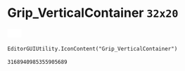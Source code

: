 # Grip_VerticalContainer `32x20`
<img src="/img/Grip_VerticalContainer.png" width=32 height=20>

``` CSharp
EditorGUIUtility.IconContent("Grip_VerticalContainer")
```
```
3168940985355905689
```
